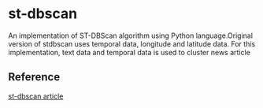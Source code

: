 # st-dbscan
An implementation of ST-DBScan algorithm using Python language.Original version of stdbscan uses temporal data, longitude and latitude data. For this implementation, text data and temporal data is used to cluster news article
  
## Reference

[st-dbscan article](https://www.sciencedirect.com/science/article/pii/S0169023X06000218?via%3Dihub)
